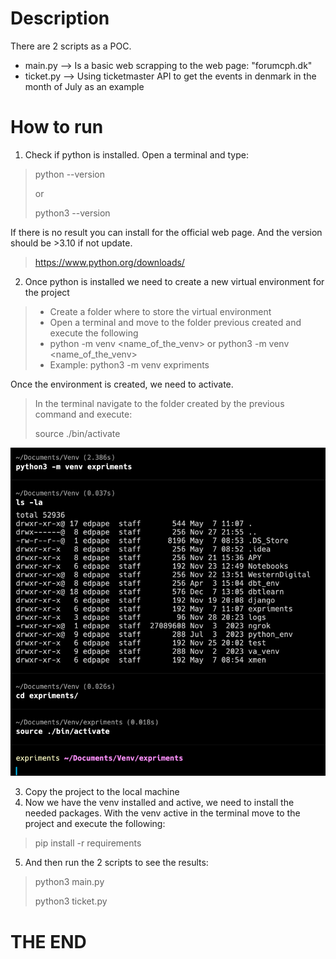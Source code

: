 # Description

There are 2 scripts as a POC. 
-   main.py --> Is a basic web scrapping to the web page: "forumcph.dk"
-   ticket.py --> Using ticketmaster API to get the events in denmark in the month of July as an example

# How to run 

1. Check if python is installed. Open a terminal and type: 
> python --version
> 
> or
> 
> python3 --version

If there is no result you can install for the official web page.
And the version should be >3.10 if not update.

> https://www.python.org/downloads/

2. Once python is installed we need to create a new virtual environment for the project 

> - Create a folder where to store the virtual environment
> - Open a terminal and move to the folder previous created and execute the following
> - python -m venv <name_of_the_venv> or python3 -m venv <name_of_the_venv>
> - Example: python3 -m venv expriments

Once the environment is created, we need to activate.

> In the terminal navigate to the folder created by the previous command and execute:
> 
> source ./bin/activate

![img.png](img.png)

3. Copy the project to the local machine
4. Now we have the venv installed and active, we need to install the needed packages. 
With the venv active in the terminal move to the project and execute the following:

> pip install -r requirements

5. And then run the 2 scripts to see the results:

> python3 main.py
> 
> python3 ticket.py
>

# THE END
    
